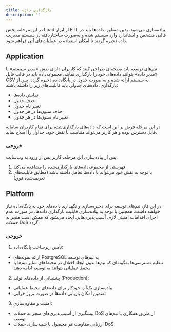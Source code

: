 ```yaml
---
title: بارگذاری داده
description: ''
---
```


در این مرحله، بخش
Load
از ابزار
ETL
پیاده‌سازی می‌شود. بدین منظور، داده‌ها باید در قالبی مشخص و استاندارد وارد سیستم شده و به‌صورت ساختاریافته در سیستم
مدیریت داده ذخیره گردند تا امکان استفاده در عملیات‌های آتی فراهم شود.

## Application

تیم‌های توسعه باید صفحه‌ای طراحی کنند که کاربران دارای نقش «مدیر سیستم» یا «مدیر داده» بتوانند داده‌های خود را بارگذاری
نمایند. مجموعه‌داده باید در قالب فایل
CSV
به سیستم ارائه شده و به صورت جدول در پایگاه‌داده ذخیره گردد. پس از بارگذاری، داده‌های جدولی
باید قابلیت‌های زیر را داشته باشند:

- نمایش داده‌ها
- حذف جدول
- تغییر نام جدول
- حذف ستون‌ها در هر جدول
- تغییر نام ستون‌ها در هر جدول

در این مرحله فرض بر این است که داده‌های بارگذاری‌شده برای تمام کاربران سامانه قابل دسترس بوده و هر کاربر می‌تواند متناسب
با نقش خود، جداول را اصلاح نماید.

### خروجی

پس از پیاده‌سازی این مرحله، کاربر پس از ورود به وب‌سایت:

1. فهرستی از مجموعه‌داده‌های بارگذاری‌شده را مشاهده می‌کند
2. با توجه به نقش خود می‌تواند با داده‌ها تعامل داشته باشد (مطابق قابلیت‌های تعریف‌شده فوق)

## Platform

در این فاز، تیم‌های توسعه برای ذخیره‌سازی و نگهداری داده‌های خود به پایگاه‌داده نیاز خواهند داشت. همچنین با توجه به
پیاده‌سازی قابلیت بارگذاری داده‌ها، در صورت عدم اجرای اقدامات امنیتی لازم، آسیب‌پذیری‌هایی ایجاد می‌شود که ممکن است منجر
به حملات
DoS
گردد.

### خروجی

1. تأمین زیرساخت پایگاه‌داده:

- ارائه نمونه‌های
  PostgreSQL
  به تیم‌های توسعه
- تنظیم دسترسی‌ها به‌گونه‌ای که تیم‌ها بدون ایجاد اختلال در محیط‌های سایر تیم‌ها یا محیط عملیاتی بتوانند به توسعه ادامه
  دهند

2. پشتیبانی از داده‌های تولید (Production):

- پیاده‌سازی بک‌آپ خودکار برای داده‌های محیط عملیاتی
- تضمین امکان بازیابی داده‌ها در صورت بروز خرابی

3. امنیت و مقاوم‌سازی:

- پیشگیری از آسیب‌پذیری‌های منجر به حملات
  DoS
  از طریق همکاری با تیم‌های توسعه
- ارزیابی مقاومت هر محصول با شبیه‌سازی حملات
  DoS